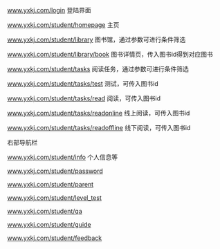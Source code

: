 www.yxkj.com/login	登陆界面

www.yxkj.com/student/homepage	主页

www.yxkj.com/student/library	图书馆，通过参数可进行条件筛选

www.yxkj.com/student/library/book	图书详情页，传入图书id得到对应图书

www.yxkj.com/student/tasks	阅读任务，通过参数可进行条件筛选

www.yxkj.com/student/tasks/test	测试，可传入图书id

www.yxkj.com/student/tasks/read	阅读，可传入图书id

www.yxkj.com/student/tasks/readonline	线上阅读，可传入图书id

www.yxkj.com/student/tasks/readoffline	线下阅读，可传入图书id 



右部导航栏

www.yxkj.com/student/info	个人信息等

www.yxkj.com/student/password

www.yxkj.com/student/parent

www.yxkj.com/student/level_test

www.yxkj.com/student/qa

www.yxkj.com/student/guide

www.yxkj.com/student/feedback